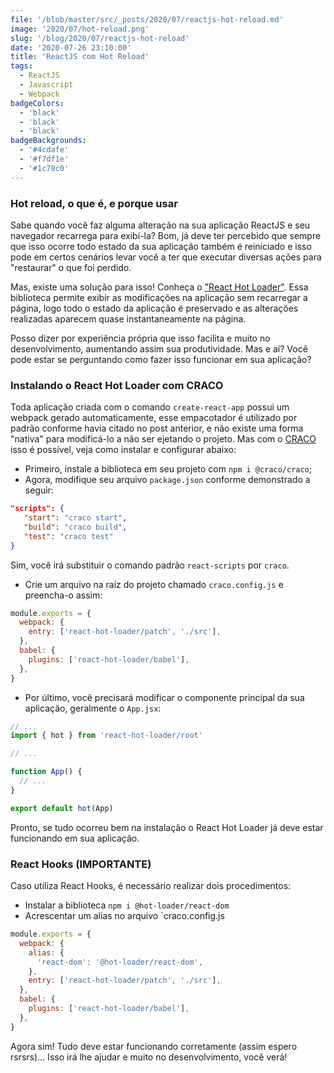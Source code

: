 ```yaml
---
file: '/blob/master/src/_posts/2020/07/reactjs-hot-reload.md'
image: '2020/07/hot-reload.png'
slug: '/blog/2020/07/reactjs-hot-reload'
date: '2020-07-26 23:10:00'
title: 'ReactJS com Hot Reload'
tags:
  - ReactJS
  - Javascript
  - Webpack
badgeColors:
  - 'black'
  - 'black'
  - 'black'
badgeBackgrounds:
  - '#4cdafe'
  - '#f7df1e'
  - '#1c78c0'
---
```


### Hot reload, o que é, e porque usar

Sabe quando você faz alguma alteração na sua aplicação ReactJS e seu navegador recarrega para exibí-la? Bom, já deve ter percebido que sempre que isso ocorre todo estado da sua aplicação também é reiniciado e isso pode em certos cenários levar você a ter que executar diversas ações para "restaurar" o que foi perdido.

Mas, existe uma solução para isso! Conheça o ["React Hot Loader"](https://github.com/gaearon/react-hot-loader). Essa biblioteca permite exibir as modificações na aplicação sem recarregar a página, logo todo o estado da aplicação é preservado e as alterações realizadas aparecem quase instantaneamente na página.

Posso dizer por experiência própria que isso facilita e muito no desenvolvimento, aumentando assim sua produtividade. Mas e aí? Você pode estar se perguntando como fazer isso funcionar em sua aplicação?

### Instalando o React Hot Loader com CRACO

Toda aplicação criada com o comando `create-react-app` possui um webpack gerado automaticamente, esse empacotador é utilizado por padrão conforme havia citado no post anterior, e não existe uma forma "nativa" para modificá-lo a não ser ejetando o projeto. Mas com o [CRACO](https://github.com/gsoft-inc/craco) isso é possível, veja como instalar e configurar abaixo:

- Primeiro, instale a biblioteca em seu projeto com `npm i @craco/craco`;
- Agora, modifique seu arquivo `package.json` conforme demonstrado a seguir:

```json:title=package.json
"scripts": {
   "start": "craco start",
   "build": "craco build",
   "test": "craco test"
}
```

Sim, você irá substituir o comando padrão `react-scripts` por `craco`.

- Crie um arquivo na raíz do projeto chamado `craco.config.js` e preencha-o assim:

```javascript:title=craco.config.js
module.exports = {
  webpack: {
    entry: ['react-hot-loader/patch', './src'],
  },
  babel: {
    plugins: ['react-hot-loader/babel'],
  },
}
```

- Por último, você precisará modificar o componente principal da sua aplicação, geralmente o `App.jsx`:

```jsx:title=src/App.jsx
// ...
import { hot } from 'react-hot-loader/root'

// ...

function App() {
  // ...
}

export default hot(App)
```

Pronto, se tudo ocorreu bem na instalação o React Hot Loader já deve estar funcionando em sua aplicação.

### React Hooks (IMPORTANTE)

Caso utiliza React Hooks, é necessário realizar dois procedimentos:

- Instalar a biblioteca `npm i @hot-loader/react-dom`
- Acrescentar um alias no arquivo `craco.config.js

```javascript:title=craco.config.js
module.exports = {
  webpack: {
    alias: {
      'react-dom': '@hot-loader/react-dom',
    },
    entry: ['react-hot-loader/patch', './src'],
  },
  babel: {
    plugins: ['react-hot-loader/babel'],
  },
}
```

Agora sim! Tudo deve estar funcionando corretamente (assim espero rsrsrs)... Isso irá lhe ajudar e muito no desenvolvimento, você verá!
